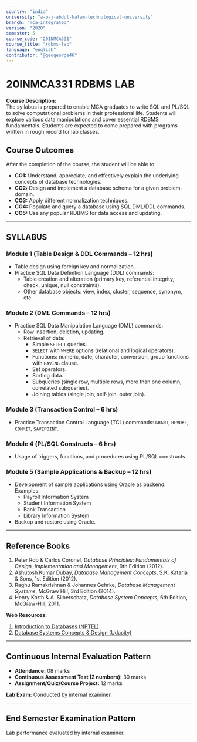 ```yaml
---
country: "india"
university: "a-p-j-abdul-kalam-technological-university"
branch: "mca-integrated"
version: "2020"
semester: 5
course_code: "20INMCA331"
course_title: "rdbms-lab"
language: "english"
contributor: "@geogeorge46"
---
```


# 20INMCA331 RDBMS LAB

**Course Description:**  
The syllabus is prepared to enable MCA graduates to write SQL and PL/SQL to solve computational problems in their professional life. Students will explore various data manipulations and cover essential RDBMS fundamentals. Students are expected to come prepared with programs written in rough record for lab classes.

## Course Outcomes

After the completion of the course, the student will be able to:

- **CO1:** Understand, appreciate, and effectively explain the underlying concepts of database technologies.  
- **CO2:** Design and implement a database schema for a given problem-domain.  
- **CO3:** Apply different normalization techniques.  
- **CO4:** Populate and query a database using SQL DML/DDL commands.  
- **CO5:** Use any popular RDBMS for data access and updating.

---

## SYLLABUS

### **Module 1 (Table Design & DDL Commands – 12 hrs)**

- Table design using foreign key and normalization.  
- Practice SQL Data Definition Language (DDL) commands:  
  - Table creation and alteration (primary key, referential integrity, check, unique, null constraints).  
  - Other database objects: view, index, cluster, sequence, synonym, etc.

### **Module 2 (DML Commands – 12 hrs)**

- Practice SQL Data Manipulation Language (DML) commands:  
  - Row insertion, deletion, updating.  
  - Retrieval of data:  
    - Simple `SELECT` queries.  
    - `SELECT` with `WHERE` options (relational and logical operators).  
    - Functions: numeric, date, character, conversion, group functions with `HAVING` clause.  
    - Set operators.  
    - Sorting data.  
    - Subqueries (single row, multiple rows, more than one column, correlated subqueries).  
    - Joining tables (single join, self-join, outer join).

### **Module 3 (Transaction Control – 6 hrs)**

- Practice Transaction Control Language (TCL) commands: `GRANT`, `REVOKE`, `COMMIT`, `SAVEPOINT`.

### **Module 4 (PL/SQL Constructs – 6 hrs)**

- Usage of triggers, functions, and procedures using PL/SQL constructs.

### **Module 5 (Sample Applications & Backup – 12 hrs)**

- Development of sample applications using Oracle as backend. Examples:  
  - Payroll Information System  
  - Student Information System  
  - Bank Transaction  
  - Library Information System  
- Backup and restore using Oracle.

---

## Reference Books

1. Peter Rob & Carlos Coronel, *Database Principles: Fundamentals of Design, Implementation and Management*, 9th Edition (2012).  
2. Ashutosh Kumar Dubay, *Database Management Concepts*, S.K. Kataria & Sons, 1st Edition (2012).  
3. Raghu Ramakrishnan & Johannes Gehrke, *Database Management Systems*, McGraw Hill, 3rd Edition (2014).  
4. Henry Korth & A. Silberschatz, *Database System Concepts*, 6th Edition, McGraw-Hill, 2011.

**Web Resources:**  
1. [Introduction to Databases (NPTEL)](https://nptel.ac.in/courses/106/106/106106220)  
2. [Database Systems Concepts & Design (Udacity)](https://www.udacity.com/course/database-systems-concepts-design--ud150)

---

## Continuous Internal Evaluation Pattern

- **Attendance:** 08 marks  
- **Continuous Assessment Test (2 numbers):** 30 marks  
- **Assignment/Quiz/Course Project:** 12 marks  

**Lab Exam:** Conducted by internal examiner.

---

## End Semester Examination Pattern

Lab performance evaluated by internal examiner.
